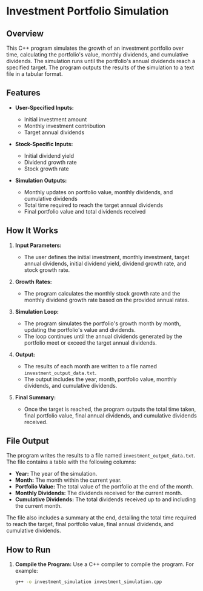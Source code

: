 # Investment Portfolio Simulation

## Overview

This C++ program simulates the growth of an investment portfolio over time, calculating the portfolio's value, monthly dividends, and cumulative dividends. The simulation runs until the portfolio's annual dividends reach a specified target. The program outputs the results of the simulation to a text file in a tabular format.

## Features

- **User-Specified Inputs:** 
  - Initial investment amount
  - Monthly investment contribution
  - Target annual dividends

- **Stock-Specific Inputs:** 
  - Initial dividend yield
  - Dividend growth rate
  - Stock growth rate

- **Simulation Outputs:**
  - Monthly updates on portfolio value, monthly dividends, and cumulative dividends
  - Total time required to reach the target annual dividends
  - Final portfolio value and total dividends received

## How It Works

1. **Input Parameters:**
   - The user defines the initial investment, monthly investment, target annual dividends, initial dividend yield, dividend growth rate, and stock growth rate.
  
2. **Growth Rates:**
   - The program calculates the monthly stock growth rate and the monthly dividend growth rate based on the provided annual rates.

3. **Simulation Loop:**
   - The program simulates the portfolio's growth month by month, updating the portfolio's value and dividends.
   - The loop continues until the annual dividends generated by the portfolio meet or exceed the target annual dividends.

4. **Output:**
   - The results of each month are written to a file named `investment_output_data.txt`.
   - The output includes the year, month, portfolio value, monthly dividends, and cumulative dividends.

5. **Final Summary:**
   - Once the target is reached, the program outputs the total time taken, final portfolio value, final annual dividends, and cumulative dividends received.

## File Output

The program writes the results to a file named `investment_output_data.txt`. The file contains a table with the following columns:

- **Year:** The year of the simulation.
- **Month:** The month within the current year.
- **Portfolio Value:** The total value of the portfolio at the end of the month.
- **Monthly Dividends:** The dividends received for the current month.
- **Cumulative Dividends:** The total dividends received up to and including the current month.

The file also includes a summary at the end, detailing the total time required to reach the target, final portfolio value, final annual dividends, and cumulative dividends.

## How to Run

1. **Compile the Program:**
   Use a C++ compiler to compile the program. For example:
   ```bash
   g++ -o investment_simulation investment_simulation.cpp

